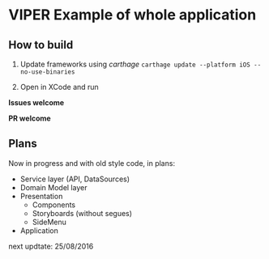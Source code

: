 # VIPER Example of whole application

## How to build

1) Update frameworks using *carthage* `carthage update --platform iOS --no-use-binaries`

2) Open in XCode and run


**Issues welcome**


**PR welcome**

## Plans

Now in progress and with old style code, in plans:
- Service layer (API, DataSources)
- Domain Model layer
- Presentation
  - Components
  - Storyboards (without segues)
  - SideMenu
- Application

next updtate: 25/08/2016
  
